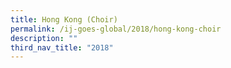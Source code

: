 ```yaml
---
title: Hong Kong (Choir)
permalink: /ij-goes-global/2018/hong-kong-choir
description: ""
third_nav_title: "2018"
---
```

